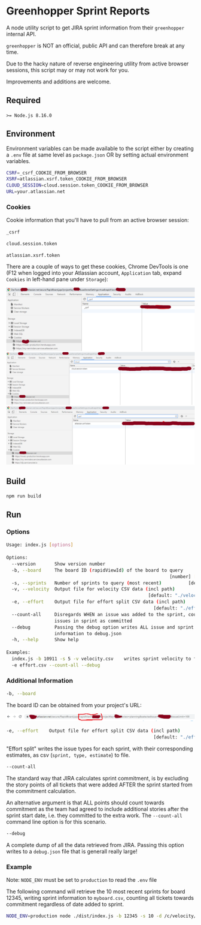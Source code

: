 # Greenhopper Sprint Reports

A node utility script to get JIRA sprint information from their `greenhopper` internal API.

`greenhopper` is NOT an official, public API and can therefore break at any time.

Due to the hacky nature of reverse engineering utility from active browser sessions, this script may or may not work for you.

Improvements and additions are welcome.

## Required

`>= Node.js 8.16.0`

## Environment

Environment variables can be made available to the script either by creating a `.env` file at same level as `package.json` OR by setting
actual environment variables.

```bash
CSRF=_csrf_COOKIE_FROM_BROWSER
XSRF=atlassian.xsrf.token_COOKIE_FROM_BROWSER
CLOUD_SESSION=cloud.session.token_COOKIE_FROM_BROWSER
URL=your.atlassian.net
```

### Cookies

Cookie information that you'll have to pull from an active browser session:

`_csrf`

`cloud.session.token`

`atlassian.xsrf.token`

There are a couple of ways to get these cookies, Chrome DevTools is one (F12 when logged into your Atlassian account, `Application` tab, expand
`Cookies` in left-hand pane under `Storage`):

![_csrf](./img/_csrf.png)
![cloud](./img/cloud.png)
![xsrf](./img/xsrf.png)

## Build

```bash
npm run build
```

## Run

### Options

```bash
Usage: index.js [options]

Options:
  --version       Show version number                                  [boolean]
  -b, --board     The board ID (rapidViewId) of the board to query
                                                             [number] [required]
  -s, --sprints   Number of sprints to query (most recent)          [default: 5]
  -v, --velocity  Output file for velocity CSV data (incl path)
                                                     [default: "./velocity.csv"]
  -e, --effort    Output file for effort split CSV data (incl path)
                                                       [default: "./effort.csv"]
  --count-all     Disregards WHEN an issue was added to the sprint, counts ALL
                  issues in sprint as committed                        [boolean]
  --debug         Passing the debug option writes ALL issue and sprint report
                  information to debug.json                            [boolean]
  -h, --help      Show help                                            [boolean]

Examples:
  index.js -b 10911 -s 5 -v velocity.csv    writes sprint velocity to file
  -e effort.csv --count-all --debug
```

### Additional Information

```bash
-b, --board
```

The board ID can be obtained from your project's URL:

![boardId](./img/rapidview.png)

```bash
-e, --effort    Output file for effort split CSV data (incl path)
                                                       [default: "./effort.csv"]
```

"Effort split" writes the issue types for each sprint, with their corresponding estimates, as csv (`sprint, type, estimate`) to file.

```bash
--count-all
```

The standard way that JIRA calculates sprint commitment, is by excluding the story points of all tickets that were added AFTER the sprint
started from the commitment calculation.

An alternative argument is that ALL points should count towards commitment as the team had agreed to include additional stories after the sprint
start date, i.e. they committed to the extra work. The `--count-all` command line option is for this scenario.

```bash
--debug
```

A complete dump of all the data retrieved from JIRA. Passing this option writes to a `debug.json` file that is generall really large!

### Example

Note: `NODE_ENV` must be set to `production` to read the `.env` file

The following command will retrieve the 10 most recent sprints for board 12345, writing sprint information to `myboard.csv`, counting all
tickets towards commitment regardless of date added to sprint.

```bash
NODE_ENV=production node ./dist/index.js -b 12345 -s 10 -d /c/velocity/myboard.csv --count-all
```
